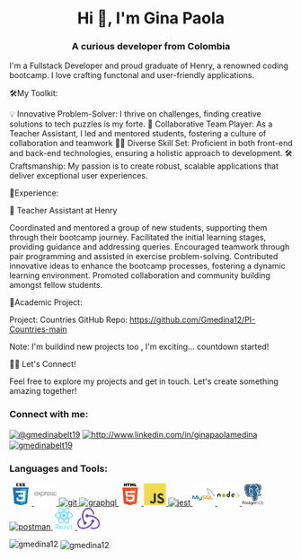 <h1 align="center">Hi 👋, I'm Gina Paola</h1>
<h3 align="center">A curious developer from Colombia</h3>

I'm a Fullstack Developer and proud graduate of Henry, a renowned coding bootcamp. I love crafting functonal and user-friendly applications.

🛠️My Toolkit:

💡 Innovative Problem-Solver: I thrive on challenges, finding creative solutions to tech puzzles is my forte. 🤝 Collaborative Team Player: As a Teacher Assistant, I led and mentored students, fostering a culture of collaboration and teamwork 👩‍💻 Diverse Skill Set: Proficient in both front-end and back-end technologies, ensuring a holistic approach to development. 🛠️ Craftsmanship: My passion is to create robust, scalable applications that deliver exceptional user experiences.

💼Experience:

🌟 Teacher Assistant at Henry

Coordinated and mentored a group of new students, supporting them through their bootcamp journey. Facilitated the initial learning stages, providing guidance and addressing queries. Encouraged teamwork through pair programming and assisted in exercise problem-solving. Contributed innovative ideas to enhance the bootcamp processes, fostering a dynamic learning environment. Promoted collaboration and community building amongst fellow students.



🚀Academic Project:

Project: Countries GitHub Repo: https://github.com/Gmedina12/PI-Countries-main

Note: I'm buildind new projects too , I'm exciting... countdown started!

👩‍💻 Let's Connect!

Feel free to explore my projects and get in touch. Let's create something amazing together!

<h3 align="left">Connect with me:</h3>
<p align="left">
<a href="https://twitter.com/@gmedinabelt19" target="blank"><img align="center" src="https://raw.githubusercontent.com/rahuldkjain/github-profile-readme-generator/master/src/images/icons/Social/twitter.svg" alt="@gmedinabelt19" height="30" width="40" /></a>
<a href="https://linkedin.com/in/http://www.linkedin.com/in/ginapaolamedina" target="blank"><img align="center" src="https://raw.githubusercontent.com/rahuldkjain/github-profile-readme-generator/master/src/images/icons/Social/linked-in-alt.svg" alt="http://www.linkedin.com/in/ginapaolamedina" height="30" width="40" /></a>
<a href="https://instagram.com/gmedinabelt19" target="blank"><img align="center" src="https://raw.githubusercontent.com/rahuldkjain/github-profile-readme-generator/master/src/images/icons/Social/instagram.svg" alt="gmedinabelt19" height="30" width="40" /></a>
</p>

<h3 align="left">Languages and Tools:</h3>
<p align="left"> <a href="https://www.w3schools.com/css/" target="_blank" rel="noreferrer"> <img src="https://raw.githubusercontent.com/devicons/devicon/master/icons/css3/css3-original-wordmark.svg" alt="css3" width="40" height="40"/> </a> <a href="https://expressjs.com" target="_blank" rel="noreferrer"> <img src="https://raw.githubusercontent.com/devicons/devicon/master/icons/express/express-original-wordmark.svg" alt="express" width="40" height="40"/> </a> <a href="https://git-scm.com/" target="_blank" rel="noreferrer"> <img src="https://www.vectorlogo.zone/logos/git-scm/git-scm-icon.svg" alt="git" width="40" height="40"/> </a> <a href="https://graphql.org" target="_blank" rel="noreferrer"> <img src="https://www.vectorlogo.zone/logos/graphql/graphql-icon.svg" alt="graphql" width="40" height="40"/> </a> <a href="https://www.w3.org/html/" target="_blank" rel="noreferrer"> <img src="https://raw.githubusercontent.com/devicons/devicon/master/icons/html5/html5-original-wordmark.svg" alt="html5" width="40" height="40"/> </a> <a href="https://developer.mozilla.org/en-US/docs/Web/JavaScript" target="_blank" rel="noreferrer"> <img src="https://raw.githubusercontent.com/devicons/devicon/master/icons/javascript/javascript-original.svg" alt="javascript" width="40" height="40"/> </a> <a href="https://jestjs.io" target="_blank" rel="noreferrer"> <img src="https://www.vectorlogo.zone/logos/jestjsio/jestjsio-icon.svg" alt="jest" width="40" height="40"/> </a> <a href="https://www.mysql.com/" target="_blank" rel="noreferrer"> <img src="https://raw.githubusercontent.com/devicons/devicon/master/icons/mysql/mysql-original-wordmark.svg" alt="mysql" width="40" height="40"/> </a> <a href="https://nodejs.org" target="_blank" rel="noreferrer"> <img src="https://raw.githubusercontent.com/devicons/devicon/master/icons/nodejs/nodejs-original-wordmark.svg" alt="nodejs" width="40" height="40"/> </a> <a href="https://www.postgresql.org" target="_blank" rel="noreferrer"> <img src="https://raw.githubusercontent.com/devicons/devicon/master/icons/postgresql/postgresql-original-wordmark.svg" alt="postgresql" width="40" height="40"/> </a> <a href="https://postman.com" target="_blank" rel="noreferrer"> <img src="https://www.vectorlogo.zone/logos/getpostman/getpostman-icon.svg" alt="postman" width="40" height="40"/> </a> <a href="https://reactjs.org/" target="_blank" rel="noreferrer"> <img src="https://raw.githubusercontent.com/devicons/devicon/master/icons/react/react-original-wordmark.svg" alt="react" width="40" height="40"/> </a> <a href="https://redux.js.org" target="_blank" rel="noreferrer"> <img src="https://raw.githubusercontent.com/devicons/devicon/master/icons/redux/redux-original.svg" alt="redux" width="40" height="40"/> </a> </p>

<p><img align="left" src="https://github-readme-stats.vercel.app/api/top-langs?username=gmedina12&show_icons=true&locale=en&layout=compact" alt="gmedina12" /></p>

<p>&nbsp;<img align="center" src="https://github-readme-stats.vercel.app/api?username=gmedina12&show_icons=true&locale=en" alt="gmedina12" /></p>

